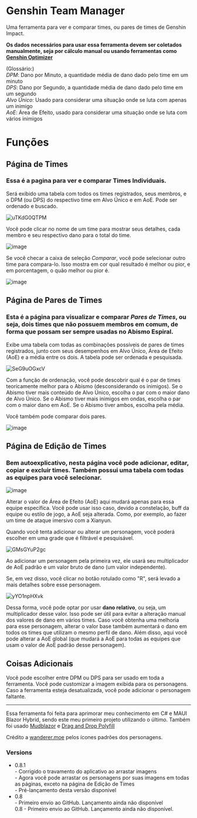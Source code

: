 # Genshin Team Manager

Uma ferramenta para ver e comparar times, ou pares de times de Genshin Impact.

**Os dados necessários para usar essa ferramenta devem ser coletados manualmente, seja por cálculo manual ou usando ferramentas como [Genshin Optimizer](https://frzyc.github.io/genshin-optimizer/)**

(Glossário:)<br>
*DPM*: Dano por Minuto, a quantidade média de dano dado pelo time em um minuto <br>
*DPS*: Dano por Segundo, a quantidade média de dano dado pelo time em um segundo <br>
*Alvo Único*: Usado para considerar uma situação onde se luta com apenas um inimigo <br>
*AoE*: Área de Efeito, usado para considerar uma situação onde se luta com vários inimigos <br>

# Funções

## Página de Times

### Essa é a pagina para ver e comparar **Times Individuais**.

Será exibido uma tabela com todos os times registrados, seus membros, e o DPM (ou DPS) do respectivo time em Alvo Único e em AoE. Pode ser ordenado e buscado.

![uTKdG0QTPM](https://github.com/user-attachments/assets/f56be58c-c863-40e6-9fad-29825bf779c9)

Você pode clicar no nome de um time para mostrar seus detalhes, cada membro e seu respectivo dano para o total do time.

![image](https://github.com/user-attachments/assets/e28f5bd7-2633-4433-8105-efbc4fe5e8a6)

Se você checar a caixa de seleção *Comparar*, você pode selecionar outro time para compara-lo. Isso mostra em cor qual resultado é melhor ou pior, e em porcentagem, o quão melhor ou pior é.

![image](https://github.com/user-attachments/assets/68c09b27-1539-4f62-8709-8da1d150952a)


## Página de Pares de Times

### Esta é a página para visualizar e comparar *Pares de Times*, ou seja, dois times que não possuem membros em comum, de forma que possam ser sempre usadas no Abismo Espiral.

Exibe uma tabela com todas as combinações possíveis de pares de times registrados, junto com seus desempenhos em Alvo Único, Área de Efeito (AoE) e a média entre os dois. A tabela pode ser ordenada e pesquisada.

![SeG9uOGxcV](https://github.com/user-attachments/assets/2dc59868-8be5-46b3-af5a-795992aa3378)

Com a função de ordenação, você pode descobrir qual é o par de times teoricamente melhor para o Abismo (desconsiderando os inimigos). Se o Abismo tiver mais conteúdo de Alvo Único, escolha o par com o maior dano de Alvo Único. Se o Abismo tiver mais inimigos em ondas, escolha o par com o maior dano em AoE. Se o Abismo tiver ambos, escolha pela média.

Você também pode comparar dois pares.

![image](https://github.com/user-attachments/assets/f147a870-7f7e-4baa-b05b-612b21e5f830)

## Página de Edição de Times

### Bem autoexplicativo, nesta página você pode adicionar, editar, copiar e excluir times. Também possui uma tabela com todas as equipes para você selecionar.

![image](https://github.com/user-attachments/assets/3b448690-96a5-42b8-837a-a23715cc78ed)

Alterar o valor de Área de Efeito (AoE) aqui mudará apenas para essa equipe específica. Você pode usar isso caso, devido a constelação, buff da equipe ou estilo de jogo, a AoE seja alterada. Como, por exemplo, ao fazer um time de ataque imersivo com a Xianyun.

Quando você tenta adicionar ou alterar um personagem, você poderá escolher em uma grade que é filtrável e pesquisável.

![GMsGYuP2gc](https://github.com/user-attachments/assets/928b8554-242d-4061-a8fa-8fb0071b8475)

Ao adicionar um personagem pela primeira vez, ele usará seu multiplicador de AoE padrão e um valor bruto de dano (um valor independente).

Se, em vez disso, você clicar no botão rotulado como "R", será levado a mais detalhes sobre esse personagem.

![yYO1npHXvk](https://github.com/user-attachments/assets/9b768597-1f5b-409d-8c09-7163c3f011fc)

Dessa forma, você pode optar por usar **dano relativo**, ou seja, um multiplicador desse valor. Isso pode ser útil para evitar a alteração manual dos valores de dano em vários times. Caso você obtenha uma melhoria para esse personagem, alterar o valor base também aumentará o dano em todos os times que utilizam o mesmo perfil de dano.
Além disso, aqui você pode alterar a AoE global (que mudará a AoE para todas as equipes que usam o valor de AoE padrão desse personagem).

## Coisas Adicionais

Você pode escolher entre DPM ou DPS para ser usado em toda a ferramenta.
Você pode customizar a imagem exibida para os personagens.
Caso a ferramenta esteja desatualizada, você pode adicionar o personagem faltante.

---

Essa ferramenta foi feita para aprimorar meu conhecimento em C# e MAUI Blazor Hybrid, sendo este meu primeiro projeto utilizando o último.
Também foi usado [Mudblazor](https://mudblazor.com/) e [Drag and Drop Polyfill](https://gist.github.com/iain-fraser/01d35885477f4e29a5a638364040d4f2)

Crédito a [wanderer.moe](https://wanderer.moe/) pelos ícones padrões dos personagens.

### Versions
 * 0.8.1 <br>
        - Corrigido o travamento do aplicativo ao arrastar imagens <br>
        - Agora você pode arrastar os personagens por suas imagens em todas as páginas, exceto na página de Edição de Times <br>
        - Pré-lançamento desta versão disponível <br>
  * 0.8 <br>
        - Primeiro envio ao GitHub. Lançamento ainda não disponível <br>
  0.8 - Primeiro envio ao GitHub. Lançamento ainda não disponível.


